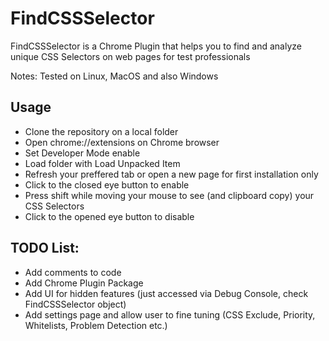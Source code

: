 # FindCSSSelector
FindCSSSelector is a Chrome Plugin that helps you to find and analyze unique CSS Selectors on web pages for test professionals

Notes: Tested on Linux, MacOS and also Windows

## Usage
  - Clone the repository on a local folder
  - Open chrome://extensions on Chrome browser
  - Set Developer Mode enable
  - Load folder with Load Unpacked Item
  - Refresh your preffered tab or open a new page for first installation only
  - Click to the closed eye button to enable
  - Press shift while moving your mouse to see (and clipboard copy) your CSS Selectors
  - Click to the opened eye button to disable
  
## TODO List:
  - Add comments to code
  - Add Chrome Plugin Package
  - Add UI for hidden features (just accessed via Debug Console, check FindCSSSelector object)
  - Add settings page and allow user to fine tuning (CSS Exclude, Priority, Whitelists, Problem Detection etc.) 
